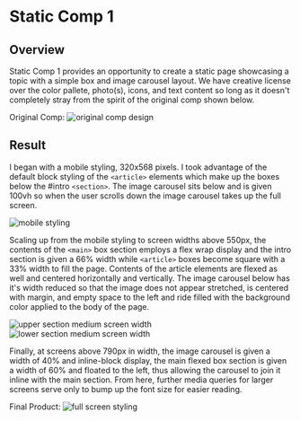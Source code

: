 # Static Comp 1

## Overview
Static Comp 1 provides an opportunity to create a static page showcasing a topic with a simple box and image carousel layout. We have creative license over the color pallete, photo(s), icons, and text content so long as it doesn't completely stray from the spirit of the original comp shown below.

Original Comp: 
![original comp design](images/static-comp-challenge-1.jpg)

## Result 

I began with a mobile styling, 320x568 pixels. I took advantage of the default block styling of the `<article>` elements which make up the boxes below the #intro `<section>`. The image carousel sits below and is given 100vh so when the user scrolls down the image carousel takes up the full screen.

![mobile styling](images/js-comp1-mobile.png)

Scaling up from the mobile styling to screen widths above 550px, the contents of the `<main>` box section employs a flex wrap display and the intro section is given a 66% width while `<article>` boxes become square with a 33% width to fill the page. Contents of the article elements are flexed as well and centered horizontally and vertically. The image carousel below has it's width reduced so that the image does not appear stretched, is centered with margin, and empty space to the left and ride filled with the background color applied to the body of the page. 

![upper section medium screen width](images/js-comp1-greater550-1.png)
![lower section medium screen width](images/js-comp1-greater550-2.png)

Finally, at screens above 790px in width, the image carousel is given a width of 40% and inline-block display, the main flexed box section is given a width of 60% and floated to the left, thus allowing the carousel to join it inline with the main section. From here, further media queries for larger screens serve only to bump up the font size for easier reading.

Final Product:
![full screen styling](images/js-comp1-fullscreen.png)

